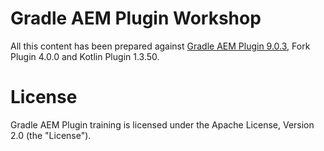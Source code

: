 # Gradle AEM Plugin Workshop

All this content has been prepared against [Gradle AEM Plugin 9.0.3](https://github.com/Cognifide/gradle-aem-plugin/tree/8.0.0), Fork Plugin 4.0.0 and Kotlin Plugin 1.3.50.

# License
Gradle AEM Plugin training is licensed under the Apache License, Version 2.0 (the "License").
